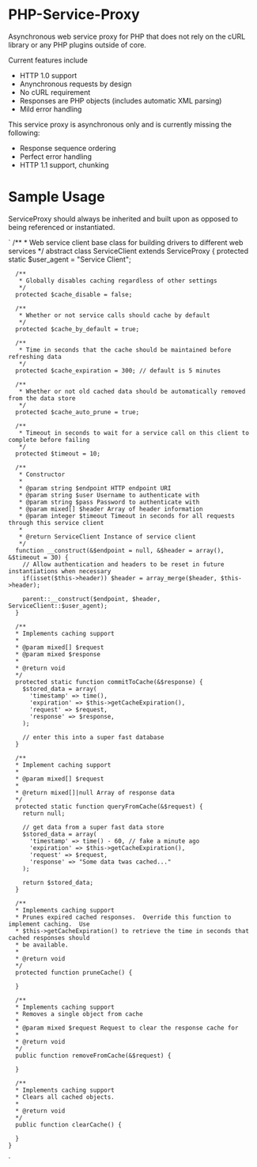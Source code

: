 PHP-Service-Proxy
=================

Asynchronous web service proxy for PHP that does not rely on the cURL library or any PHP plugins outside of core.

Current features include
 - HTTP 1.0 support
 - Anynchronous requests by design
 - No cURL requirement
 - Responses are PHP objects (includes automatic XML parsing)
 - Mild error handling

This service proxy is asynchronous only and is currently missing the following:
 - Response sequence ordering
 - Perfect error handling
 - HTTP 1.1 support, chunking

Sample Usage
============

ServiceProxy should always be inherited and built upon as opposed to being referenced or instantiated.

`
	/**
	 * Web service client base class for building drivers to different web services
	 */
	abstract class ServiceClient extends ServiceProxy {
	  protected static $user_agent = "Service Client";
	  
	  /**
	   * Globally disables caching regardless of other settings
	   */
	  protected $cache_disable = false;
	  
	  /**
	   * Whether or not service calls should cache by default
	   */
	  protected $cache_by_default = true;
	  
	  /**
	   * Time in seconds that the cache should be maintained before refreshing data
	   */
	  protected $cache_expiration = 300; // default is 5 minutes
	  
	  /**
	   * Whether or not old cached data should be automatically removed from the data store
	   */
	  protected $cache_auto_prune = true;
	  
	  /**
	   * Timeout in seconds to wait for a service call on this client to complete before failing
	   */
	  protected $timeout = 10;
	  
	  /**
	   * Constructor
	   *
	   * @param string $endpoint HTTP endpoint URI
	   * @param string $user Username to authenticate with
	   * @param string $pass Password to authenticate with
	   * @param mixed[] $header Array of header information
	   * @param integer $timeout Timeout in seconds for all requests through this service client
	   *
	   * @return ServiceClient Instance of service client
	   */
	  function __construct(&$endpoint = null, &$header = array(), &$timeout = 30) {
		// Allow authentication and headers to be reset in future instantiations when necessary
		if(isset($this->header)) $header = array_merge($header, $this->header);
		
		parent::__construct($endpoint, $header, ServiceClient::$user_agent);
	  }
	  
	  /**
	  * Implements caching support
	  *
	  * @param mixed[] $request
	  * @param mixed $response
	  *
	  * @return void
	  */
	  protected static function commitToCache(&$response) {
		$stored_data = array(
		  'timestamp' => time(),
		  'expiration' => $this->getCacheExpiration(),
		  'request' => $request,
		  'response' => $response,
		);
		
		// enter this into a super fast database
	  }
	  
	  /**
	  * Implement caching support
	  *
	  * @param mixed[] $request
	  *
	  * @return mixed[]|null Array of response data
	  */
	  protected static function queryFromCache(&$request) {
		return null;
		
		// get data from a super fast data store
		$stored_data = array(
		  'timestamp' => time() - 60, // fake a minute ago
		  'expiration' => $this->getCacheExpiration(),
		  'request' => $request,
		  'response' => "Some data twas cached..."
		);
		
		return $stored_data;
	  }
	  
	  /**
	  * Implements caching support
	  * Prunes expired cached responses.  Override this function to implement caching.  Use
	  * $this->getCacheExpiration() to retrieve the time in seconds that cached responses should
	  * be available.
	  *
	  * @return void
	  */
	  protected function pruneCache() {
		
	  }
	  
	  /**
	  * Implements caching support
	  * Removes a single object from cache
	  *
	  * @param mixed $request Request to clear the response cache for
	  *
	  * @return void
	  */
	  public function removeFromCache(&$request) {
		
	  }
	  
	  /**
	  * Implements caching support
	  * Clears all cached objects.
	  *
	  * @return void
	  */
	  public function clearCache() {
		
	  }
	}
`

